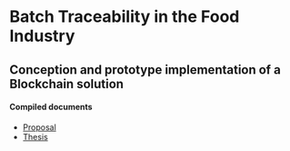 # Batch Traceability in the Food Industry

## Conception and prototype implementation of a Blockchain solution

#### Compiled documents

- [Proposal](https://github.com/nimble-123/masterthesis/blob/master/proposal/proposal.pdf)
- [Thesis](https://github.com/nimble-123/masterthesis/blob/master/thesis/thesis.pdf)

